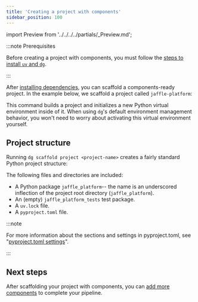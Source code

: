 ```yaml
---
title: 'Creating a project with components'
sidebar_position: 100
---
```


import Preview from '../../../../partials/\_Preview.md';

<Preview />

:::note Prerequisites

Before creating a project with components, you must follow the [steps to install `uv` and `dg`](/guides/labs/components/index.md#installation).

:::

After [installing dependencies](/guides/labs/components/index.md#installation), you can scaffold a components-ready project. In the example below, we scaffold a project called `jaffle-platform`:

<CliInvocationExample path="docs_beta_snippets/docs_beta_snippets/guides/components/index/2-scaffold.txt"  />

This command builds a project and initializes a new Python virtual environment inside of it. When using `dg`'s default environment management behavior, you won't need to worry about activating this virtual environment yourself.

## Project structure

Running `dg scaffold project <project-name>` creates a fairly standard Python project structure:

<CliInvocationExample path="docs_beta_snippets/docs_beta_snippets/guides/components/index/3-tree.txt" />

The following files and directories are included:

- A Python package `jaffle_platform`-- the name is an underscored inflection of the
project root directory (`jaffle_platform`).
- An (empty) `jaffle_platform_tests` test package.
- A `uv.lock` file.
- A `pyproject.toml` file.

:::note

For more information about the sections and settings in pyproject.toml, see "[pyproject.toml settings](pyproject-toml)".

:::

## Next steps

After scaffolding your project with components, you can [add more components](adding-components) to complete your pipeline.